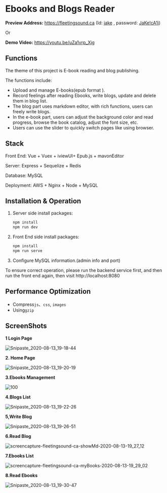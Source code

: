 # Ebooks and Blogs Reader
**Preview Address:** https://fleetingsound.ca  (Id: <u>jake</u> , password: <u>JaKe!cA1i</u>)

Or

**Demo Video:** https://youtu.be/uZa1vrp_Xjg

## Functions

The theme of this project is E-book reading  and blog publishing. 

The functions include:

- Upload and manage E-books(epub format ). 
- Record feelings after reading Ebooks, write blogs, update and delete them in blog list.
- The blog part uses markdown editor, with rich functions, users can freely write blogs.
- In the e-book part, users can adjust the background color and read progress, browse the book catalog, adjust the font size, etc.
- Users can use the slider to quickly switch pages like using  browser.

## Stack

Front End:   Vue + Vuex + iviewUI+ Epub.js + mavonEditor

Server:   Express + Sequelize + Redis 

Database:   MySQL

Deployment:  AWS + Nginx + Node + MySQL 



## Installation & Operation

1. Server side install packages:

   ```js
   npm install 
   npm run dev
   ```

2. Front End  side install packages:

   ```js
   npm install
   npm run serve
   ```

3. Configure MySQL information.(admin info and port)

To ensure correct operation, please run the backend service first, and then run the front end again, then visit http://localhost:8080



## Performance Optimization

- Compress`js`、`css`, `images`
- Using`gzip` 



## ScreenShots

**1 Login Page**

![Snipaste_2020-08-13_19-18-44](README.assets/Snipaste_2020-08-13_19-18-44.png)



**2. Home Page**

![Snipaste_2020-08-13_19-20-19](README.assets/Snipaste_2020-08-13_19-20-19.png)



**3.Ebooks Management**

![100](README.assets/100-1597360923619.png)



**4.Blogs List**

![Snipaste_2020-08-13_19-22-26](README.assets/Snipaste_2020-08-13_19-22-26.png)



**5,Write Blog**

![Snipaste_2020-08-13_19-26-51](README.assets/Snipaste_2020-08-13_19-26-51.png)



**6.Read Blog**

![screencapture-fleetingsound-ca-showMd-2020-08-13-19_27_12](README.assets/screencapture-fleetingsound-ca-showMd-2020-08-13-19_27_12.png)



**7.Ebooks List**

![screencapture-fleetingsound-ca-myBooks-2020-08-13-19_29_02](README.assets/screencapture-fleetingsound-ca-myBooks-2020-08-13-19_29_02.png)



**8.Read Ebooks**

![Snipaste_2020-08-13_19-30-47](README.assets/Snipaste_2020-08-13_19-30-47.png)



